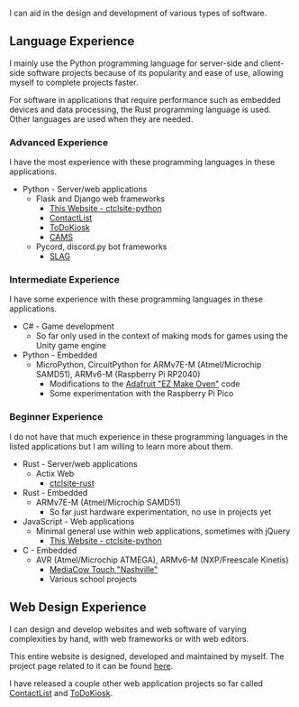 I can aid in the design and development of various types of software. 

## Language Experience
I mainly use the Python programming language for server-side and client-side software projects because of its popularity and ease of use, allowing myself to complete projects faster.

For software in applications that require performance such as embedded devices and data processing, the Rust programming language is used. Other languages are used when they are needed.

### Advanced Experience
I have the most experience with these programming languages in these applications.

- Python - Server/web applications
    - Flask and Django web frameworks
        - [This Website - ctclsite-python](../projects/ctclsite/)
        - [ContactList](../projects/contactlist/)
        - [ToDoKiosk](../projects/todokiosk) 
        - [CAMS](../projects/cams/)
    - Pycord, discord.py bot frameworks
        - [SLAG](../projects/slag/)

### Intermediate Experience
I have some experience with these programming languages in these applications.

- C# - Game development
    - So far only used in the context of making mods for games using the Unity game engine
- Python - Embedded
    - MicroPython, CircuitPython for ARMv7E-M (Atmel/Microchip SAMD51), ARMv6-M (Raspberry Pi RP2040)
        - Modifications to the [Adafruit "EZ Make Oven"](https://learn.adafruit.com/ez-make-oven/installing-the-code) code
        - Some experimentation with the Raspberry Pi Pico

### Beginner Experience
I do not have that much experience in these programming languages in the listed applications but I am willing to learn more about them.

- Rust - Server/web applications
    - Actix Web
        - [ctclsite-rust](../projects/ctclsite/)
- Rust - Embedded
    - ARMv7E-M (Atmel/Microchip SAMD51)
        - So far just hardware experimentation, no use in projects yet
- JavaScript - Web applications
    - Minimal general use within web applications, sometimes with jQuery
        - [This Website - ctclsite-python](../projects/ctclsite/)
- C - Embedded
    - AVR (Atmel/Microchip ATMEGA), ARMv6-M (NXP/Freescale Kinetis)
        - [MediaCow Touch "Nashville"](../projects/mct_1/) 
        - Various school projects

## Web Design Experience

I can design and develop websites and web software of varying complexities by hand, with web frameworks or with web editors.

This entire website is designed, developed and maintained by myself. The project page related to it can be found [here](../projects/ctclsite/).

I have released a couple other web application projects so far called [ContactList](../projects/contactlist/) and [ToDoKiosk](../projects/todokiosk).

